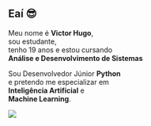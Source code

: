 ## Eaí 😎

Meu nome é **Victor Hugo**,<br/>
sou estudante,<br/>
tenho 19 anos e estou cursando<br/>
**Análise e Desenvolvimento de Sistemas**<br/>

Sou Desenvolvedor Júnior **Python**<br/> 
e pretendo me especializar em<br/>
**Inteligência Artificial** e<br/>
**Machine Learning**.

<img src="https://camo.githubusercontent.com/6ddf5c7a1918436184c5071a75695b202c304917cedec7a2dc5fada12f17d873/68747470733a2f2f696d672e736869656c64732e696f2f62616467652f2d476d61696c2d4646303030303f7374796c653d666c61742d737175617265266c6162656c436f6c6f723d464630303030266c6f676f3d676d61696c266c6f676f436f6c6f723d7768697465266c696e6b3d636f6e7461746f6761627269656c63616d706f733140676d61696c2e636f6d" data-canonical-src="https://img.shields.io/badge/-Gmail-FF0000?style=flat-square&labelColor=FF0000&logo=gmail&logoColor=white&link=victordev1337@gmail.com" style="max-width:100%;">
